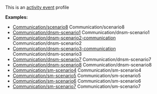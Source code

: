 This is an [activity event](profiles.html#activity-profiles) profile

**Examples:**

*  [Communication/scenario8](Communication-scenario8.html) Communication/scenario8
*   [Communication/dnsm-scenario1](Communication-dnsm-scenario1.html) Communication/dnsm-scenario1
*   [Communication/dnsm-scenario2-communication](Communication-dnsm-scenario2-communication.html) Communication/dnsm-scenario2
*   [Communication/dnsm-scenario3-communication](Communication-dnsm-scenario3-communication.html) Communication/dnsm-scenario3
*   [Communication/dnsm-scenario7](Communication-dnsm-scenario7.html) Communication/dnsm-scenario7
*   [Communication/dnsm-scenario8](Communication-dnsm-scenario8.html) Communication/dnsm-scenario8
*   [Communication/sm-scenario4](Communication-sm-scenario4.html) Communication/sm-scenario4
*   [Communication/sm-scenario5](Communication-sm-scenario5-communication.html) Communication/sm-scenario5
*   [Communication/sm-scenario6](Communication-sm-scenario6.html) Communication/sm-scenario6
*   [Communication/sm-scenario7](Communication-sm-scenario7-communication.html) Communication/sm-scenario7